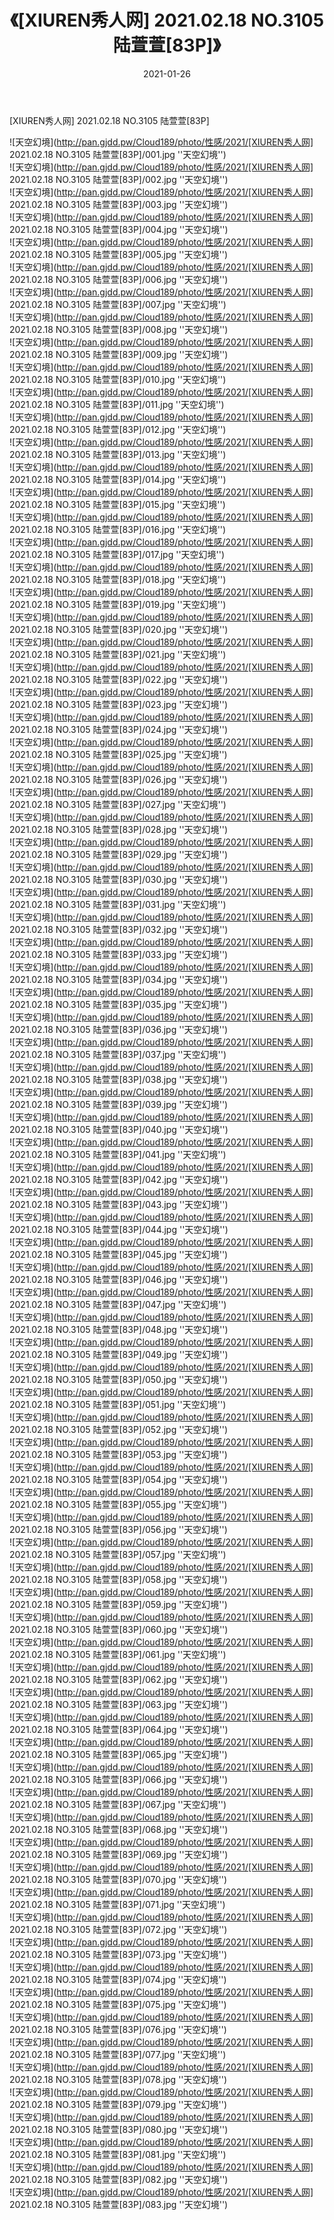﻿---
layout: post
title:  《[XIUREN秀人网] 2021.02.18 NO.3105 陆萱萱[83P]》
date:   2021-01-26
img: http://pan.gjdd.pw/Cloud189/photo/性感/2021/[XIUREN秀人网] 2021.02.18 NO.3105 陆萱萱[83P]/000.jpg
categories: [美女, 性感, 泳衣]
---

[XIUREN秀人网] 2021.02.18 NO.3105 陆萱萱[83P]



![天空幻境](http://pan.gjdd.pw/Cloud189/photo/性感/2021/[XIUREN秀人网] 2021.02.18 NO.3105 陆萱萱[83P]/001.jpg ''天空幻境'') <br>
![天空幻境](http://pan.gjdd.pw/Cloud189/photo/性感/2021/[XIUREN秀人网] 2021.02.18 NO.3105 陆萱萱[83P]/002.jpg ''天空幻境'') <br>
![天空幻境](http://pan.gjdd.pw/Cloud189/photo/性感/2021/[XIUREN秀人网] 2021.02.18 NO.3105 陆萱萱[83P]/003.jpg ''天空幻境'') <br>
![天空幻境](http://pan.gjdd.pw/Cloud189/photo/性感/2021/[XIUREN秀人网] 2021.02.18 NO.3105 陆萱萱[83P]/004.jpg ''天空幻境'') <br>
![天空幻境](http://pan.gjdd.pw/Cloud189/photo/性感/2021/[XIUREN秀人网] 2021.02.18 NO.3105 陆萱萱[83P]/005.jpg ''天空幻境'') <br>
![天空幻境](http://pan.gjdd.pw/Cloud189/photo/性感/2021/[XIUREN秀人网] 2021.02.18 NO.3105 陆萱萱[83P]/006.jpg ''天空幻境'') <br>
![天空幻境](http://pan.gjdd.pw/Cloud189/photo/性感/2021/[XIUREN秀人网] 2021.02.18 NO.3105 陆萱萱[83P]/007.jpg ''天空幻境'') <br>
![天空幻境](http://pan.gjdd.pw/Cloud189/photo/性感/2021/[XIUREN秀人网] 2021.02.18 NO.3105 陆萱萱[83P]/008.jpg ''天空幻境'') <br>
![天空幻境](http://pan.gjdd.pw/Cloud189/photo/性感/2021/[XIUREN秀人网] 2021.02.18 NO.3105 陆萱萱[83P]/009.jpg ''天空幻境'') <br>
![天空幻境](http://pan.gjdd.pw/Cloud189/photo/性感/2021/[XIUREN秀人网] 2021.02.18 NO.3105 陆萱萱[83P]/010.jpg ''天空幻境'') <br>
![天空幻境](http://pan.gjdd.pw/Cloud189/photo/性感/2021/[XIUREN秀人网] 2021.02.18 NO.3105 陆萱萱[83P]/011.jpg ''天空幻境'') <br>
![天空幻境](http://pan.gjdd.pw/Cloud189/photo/性感/2021/[XIUREN秀人网] 2021.02.18 NO.3105 陆萱萱[83P]/012.jpg ''天空幻境'') <br>
![天空幻境](http://pan.gjdd.pw/Cloud189/photo/性感/2021/[XIUREN秀人网] 2021.02.18 NO.3105 陆萱萱[83P]/013.jpg ''天空幻境'') <br>
![天空幻境](http://pan.gjdd.pw/Cloud189/photo/性感/2021/[XIUREN秀人网] 2021.02.18 NO.3105 陆萱萱[83P]/014.jpg ''天空幻境'') <br>
![天空幻境](http://pan.gjdd.pw/Cloud189/photo/性感/2021/[XIUREN秀人网] 2021.02.18 NO.3105 陆萱萱[83P]/015.jpg ''天空幻境'') <br>
![天空幻境](http://pan.gjdd.pw/Cloud189/photo/性感/2021/[XIUREN秀人网] 2021.02.18 NO.3105 陆萱萱[83P]/016.jpg ''天空幻境'') <br>
![天空幻境](http://pan.gjdd.pw/Cloud189/photo/性感/2021/[XIUREN秀人网] 2021.02.18 NO.3105 陆萱萱[83P]/017.jpg ''天空幻境'') <br>
![天空幻境](http://pan.gjdd.pw/Cloud189/photo/性感/2021/[XIUREN秀人网] 2021.02.18 NO.3105 陆萱萱[83P]/018.jpg ''天空幻境'') <br>
![天空幻境](http://pan.gjdd.pw/Cloud189/photo/性感/2021/[XIUREN秀人网] 2021.02.18 NO.3105 陆萱萱[83P]/019.jpg ''天空幻境'') <br>
![天空幻境](http://pan.gjdd.pw/Cloud189/photo/性感/2021/[XIUREN秀人网] 2021.02.18 NO.3105 陆萱萱[83P]/020.jpg ''天空幻境'') <br>
![天空幻境](http://pan.gjdd.pw/Cloud189/photo/性感/2021/[XIUREN秀人网] 2021.02.18 NO.3105 陆萱萱[83P]/021.jpg ''天空幻境'') <br>
![天空幻境](http://pan.gjdd.pw/Cloud189/photo/性感/2021/[XIUREN秀人网] 2021.02.18 NO.3105 陆萱萱[83P]/022.jpg ''天空幻境'') <br>
![天空幻境](http://pan.gjdd.pw/Cloud189/photo/性感/2021/[XIUREN秀人网] 2021.02.18 NO.3105 陆萱萱[83P]/023.jpg ''天空幻境'') <br>
![天空幻境](http://pan.gjdd.pw/Cloud189/photo/性感/2021/[XIUREN秀人网] 2021.02.18 NO.3105 陆萱萱[83P]/024.jpg ''天空幻境'') <br>
![天空幻境](http://pan.gjdd.pw/Cloud189/photo/性感/2021/[XIUREN秀人网] 2021.02.18 NO.3105 陆萱萱[83P]/025.jpg ''天空幻境'') <br>
![天空幻境](http://pan.gjdd.pw/Cloud189/photo/性感/2021/[XIUREN秀人网] 2021.02.18 NO.3105 陆萱萱[83P]/026.jpg ''天空幻境'') <br>
![天空幻境](http://pan.gjdd.pw/Cloud189/photo/性感/2021/[XIUREN秀人网] 2021.02.18 NO.3105 陆萱萱[83P]/027.jpg ''天空幻境'') <br>
![天空幻境](http://pan.gjdd.pw/Cloud189/photo/性感/2021/[XIUREN秀人网] 2021.02.18 NO.3105 陆萱萱[83P]/028.jpg ''天空幻境'') <br>
![天空幻境](http://pan.gjdd.pw/Cloud189/photo/性感/2021/[XIUREN秀人网] 2021.02.18 NO.3105 陆萱萱[83P]/029.jpg ''天空幻境'') <br>
![天空幻境](http://pan.gjdd.pw/Cloud189/photo/性感/2021/[XIUREN秀人网] 2021.02.18 NO.3105 陆萱萱[83P]/030.jpg ''天空幻境'') <br>
![天空幻境](http://pan.gjdd.pw/Cloud189/photo/性感/2021/[XIUREN秀人网] 2021.02.18 NO.3105 陆萱萱[83P]/031.jpg ''天空幻境'') <br>
![天空幻境](http://pan.gjdd.pw/Cloud189/photo/性感/2021/[XIUREN秀人网] 2021.02.18 NO.3105 陆萱萱[83P]/032.jpg ''天空幻境'') <br>
![天空幻境](http://pan.gjdd.pw/Cloud189/photo/性感/2021/[XIUREN秀人网] 2021.02.18 NO.3105 陆萱萱[83P]/033.jpg ''天空幻境'') <br>
![天空幻境](http://pan.gjdd.pw/Cloud189/photo/性感/2021/[XIUREN秀人网] 2021.02.18 NO.3105 陆萱萱[83P]/034.jpg ''天空幻境'') <br>
![天空幻境](http://pan.gjdd.pw/Cloud189/photo/性感/2021/[XIUREN秀人网] 2021.02.18 NO.3105 陆萱萱[83P]/035.jpg ''天空幻境'') <br>
![天空幻境](http://pan.gjdd.pw/Cloud189/photo/性感/2021/[XIUREN秀人网] 2021.02.18 NO.3105 陆萱萱[83P]/036.jpg ''天空幻境'') <br>
![天空幻境](http://pan.gjdd.pw/Cloud189/photo/性感/2021/[XIUREN秀人网] 2021.02.18 NO.3105 陆萱萱[83P]/037.jpg ''天空幻境'') <br>
![天空幻境](http://pan.gjdd.pw/Cloud189/photo/性感/2021/[XIUREN秀人网] 2021.02.18 NO.3105 陆萱萱[83P]/038.jpg ''天空幻境'') <br>
![天空幻境](http://pan.gjdd.pw/Cloud189/photo/性感/2021/[XIUREN秀人网] 2021.02.18 NO.3105 陆萱萱[83P]/039.jpg ''天空幻境'') <br>
![天空幻境](http://pan.gjdd.pw/Cloud189/photo/性感/2021/[XIUREN秀人网] 2021.02.18 NO.3105 陆萱萱[83P]/040.jpg ''天空幻境'') <br>
![天空幻境](http://pan.gjdd.pw/Cloud189/photo/性感/2021/[XIUREN秀人网] 2021.02.18 NO.3105 陆萱萱[83P]/041.jpg ''天空幻境'') <br>
![天空幻境](http://pan.gjdd.pw/Cloud189/photo/性感/2021/[XIUREN秀人网] 2021.02.18 NO.3105 陆萱萱[83P]/042.jpg ''天空幻境'') <br>
![天空幻境](http://pan.gjdd.pw/Cloud189/photo/性感/2021/[XIUREN秀人网] 2021.02.18 NO.3105 陆萱萱[83P]/043.jpg ''天空幻境'') <br>
![天空幻境](http://pan.gjdd.pw/Cloud189/photo/性感/2021/[XIUREN秀人网] 2021.02.18 NO.3105 陆萱萱[83P]/044.jpg ''天空幻境'') <br>
![天空幻境](http://pan.gjdd.pw/Cloud189/photo/性感/2021/[XIUREN秀人网] 2021.02.18 NO.3105 陆萱萱[83P]/045.jpg ''天空幻境'') <br>
![天空幻境](http://pan.gjdd.pw/Cloud189/photo/性感/2021/[XIUREN秀人网] 2021.02.18 NO.3105 陆萱萱[83P]/046.jpg ''天空幻境'') <br>
![天空幻境](http://pan.gjdd.pw/Cloud189/photo/性感/2021/[XIUREN秀人网] 2021.02.18 NO.3105 陆萱萱[83P]/047.jpg ''天空幻境'') <br>
![天空幻境](http://pan.gjdd.pw/Cloud189/photo/性感/2021/[XIUREN秀人网] 2021.02.18 NO.3105 陆萱萱[83P]/048.jpg ''天空幻境'') <br>
![天空幻境](http://pan.gjdd.pw/Cloud189/photo/性感/2021/[XIUREN秀人网] 2021.02.18 NO.3105 陆萱萱[83P]/049.jpg ''天空幻境'') <br>
![天空幻境](http://pan.gjdd.pw/Cloud189/photo/性感/2021/[XIUREN秀人网] 2021.02.18 NO.3105 陆萱萱[83P]/050.jpg ''天空幻境'') <br>
![天空幻境](http://pan.gjdd.pw/Cloud189/photo/性感/2021/[XIUREN秀人网] 2021.02.18 NO.3105 陆萱萱[83P]/051.jpg ''天空幻境'') <br>
![天空幻境](http://pan.gjdd.pw/Cloud189/photo/性感/2021/[XIUREN秀人网] 2021.02.18 NO.3105 陆萱萱[83P]/052.jpg ''天空幻境'') <br>
![天空幻境](http://pan.gjdd.pw/Cloud189/photo/性感/2021/[XIUREN秀人网] 2021.02.18 NO.3105 陆萱萱[83P]/053.jpg ''天空幻境'') <br>
![天空幻境](http://pan.gjdd.pw/Cloud189/photo/性感/2021/[XIUREN秀人网] 2021.02.18 NO.3105 陆萱萱[83P]/054.jpg ''天空幻境'') <br>
![天空幻境](http://pan.gjdd.pw/Cloud189/photo/性感/2021/[XIUREN秀人网] 2021.02.18 NO.3105 陆萱萱[83P]/055.jpg ''天空幻境'') <br>
![天空幻境](http://pan.gjdd.pw/Cloud189/photo/性感/2021/[XIUREN秀人网] 2021.02.18 NO.3105 陆萱萱[83P]/056.jpg ''天空幻境'') <br>
![天空幻境](http://pan.gjdd.pw/Cloud189/photo/性感/2021/[XIUREN秀人网] 2021.02.18 NO.3105 陆萱萱[83P]/057.jpg ''天空幻境'') <br>
![天空幻境](http://pan.gjdd.pw/Cloud189/photo/性感/2021/[XIUREN秀人网] 2021.02.18 NO.3105 陆萱萱[83P]/058.jpg ''天空幻境'') <br>
![天空幻境](http://pan.gjdd.pw/Cloud189/photo/性感/2021/[XIUREN秀人网] 2021.02.18 NO.3105 陆萱萱[83P]/059.jpg ''天空幻境'') <br>
![天空幻境](http://pan.gjdd.pw/Cloud189/photo/性感/2021/[XIUREN秀人网] 2021.02.18 NO.3105 陆萱萱[83P]/060.jpg ''天空幻境'') <br>
![天空幻境](http://pan.gjdd.pw/Cloud189/photo/性感/2021/[XIUREN秀人网] 2021.02.18 NO.3105 陆萱萱[83P]/061.jpg ''天空幻境'') <br>
![天空幻境](http://pan.gjdd.pw/Cloud189/photo/性感/2021/[XIUREN秀人网] 2021.02.18 NO.3105 陆萱萱[83P]/062.jpg ''天空幻境'') <br>
![天空幻境](http://pan.gjdd.pw/Cloud189/photo/性感/2021/[XIUREN秀人网] 2021.02.18 NO.3105 陆萱萱[83P]/063.jpg ''天空幻境'') <br>
![天空幻境](http://pan.gjdd.pw/Cloud189/photo/性感/2021/[XIUREN秀人网] 2021.02.18 NO.3105 陆萱萱[83P]/064.jpg ''天空幻境'') <br>
![天空幻境](http://pan.gjdd.pw/Cloud189/photo/性感/2021/[XIUREN秀人网] 2021.02.18 NO.3105 陆萱萱[83P]/065.jpg ''天空幻境'') <br>
![天空幻境](http://pan.gjdd.pw/Cloud189/photo/性感/2021/[XIUREN秀人网] 2021.02.18 NO.3105 陆萱萱[83P]/066.jpg ''天空幻境'') <br>
![天空幻境](http://pan.gjdd.pw/Cloud189/photo/性感/2021/[XIUREN秀人网] 2021.02.18 NO.3105 陆萱萱[83P]/067.jpg ''天空幻境'') <br>
![天空幻境](http://pan.gjdd.pw/Cloud189/photo/性感/2021/[XIUREN秀人网] 2021.02.18 NO.3105 陆萱萱[83P]/068.jpg ''天空幻境'') <br>
![天空幻境](http://pan.gjdd.pw/Cloud189/photo/性感/2021/[XIUREN秀人网] 2021.02.18 NO.3105 陆萱萱[83P]/069.jpg ''天空幻境'') <br>
![天空幻境](http://pan.gjdd.pw/Cloud189/photo/性感/2021/[XIUREN秀人网] 2021.02.18 NO.3105 陆萱萱[83P]/070.jpg ''天空幻境'') <br>
![天空幻境](http://pan.gjdd.pw/Cloud189/photo/性感/2021/[XIUREN秀人网] 2021.02.18 NO.3105 陆萱萱[83P]/071.jpg ''天空幻境'') <br>
![天空幻境](http://pan.gjdd.pw/Cloud189/photo/性感/2021/[XIUREN秀人网] 2021.02.18 NO.3105 陆萱萱[83P]/072.jpg ''天空幻境'') <br>
![天空幻境](http://pan.gjdd.pw/Cloud189/photo/性感/2021/[XIUREN秀人网] 2021.02.18 NO.3105 陆萱萱[83P]/073.jpg ''天空幻境'') <br>
![天空幻境](http://pan.gjdd.pw/Cloud189/photo/性感/2021/[XIUREN秀人网] 2021.02.18 NO.3105 陆萱萱[83P]/074.jpg ''天空幻境'') <br>
![天空幻境](http://pan.gjdd.pw/Cloud189/photo/性感/2021/[XIUREN秀人网] 2021.02.18 NO.3105 陆萱萱[83P]/075.jpg ''天空幻境'') <br>
![天空幻境](http://pan.gjdd.pw/Cloud189/photo/性感/2021/[XIUREN秀人网] 2021.02.18 NO.3105 陆萱萱[83P]/076.jpg ''天空幻境'') <br>
![天空幻境](http://pan.gjdd.pw/Cloud189/photo/性感/2021/[XIUREN秀人网] 2021.02.18 NO.3105 陆萱萱[83P]/077.jpg ''天空幻境'') <br>
![天空幻境](http://pan.gjdd.pw/Cloud189/photo/性感/2021/[XIUREN秀人网] 2021.02.18 NO.3105 陆萱萱[83P]/078.jpg ''天空幻境'') <br>
![天空幻境](http://pan.gjdd.pw/Cloud189/photo/性感/2021/[XIUREN秀人网] 2021.02.18 NO.3105 陆萱萱[83P]/079.jpg ''天空幻境'') <br>
![天空幻境](http://pan.gjdd.pw/Cloud189/photo/性感/2021/[XIUREN秀人网] 2021.02.18 NO.3105 陆萱萱[83P]/080.jpg ''天空幻境'') <br>
![天空幻境](http://pan.gjdd.pw/Cloud189/photo/性感/2021/[XIUREN秀人网] 2021.02.18 NO.3105 陆萱萱[83P]/081.jpg ''天空幻境'') <br>
![天空幻境](http://pan.gjdd.pw/Cloud189/photo/性感/2021/[XIUREN秀人网] 2021.02.18 NO.3105 陆萱萱[83P]/082.jpg ''天空幻境'') <br>
![天空幻境](http://pan.gjdd.pw/Cloud189/photo/性感/2021/[XIUREN秀人网] 2021.02.18 NO.3105 陆萱萱[83P]/083.jpg ''天空幻境'') <br>